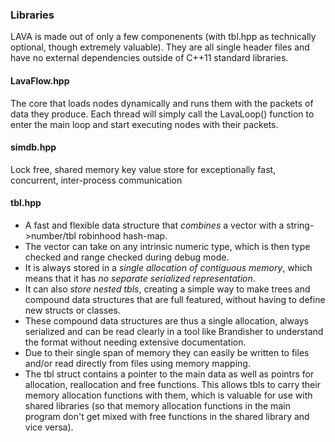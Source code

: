 
### Libraries

LAVA is made out of only a few componenents (with tbl.hpp as technically optional, though extremely valuable).  They are all single header files and have no external dependencies outside of C++11 standard libraries. 

####  LavaFlow.hpp
The core that loads nodes dynamically and runs them with the packets of data they produce.  Each thread will simply call the LavaLoop() function to enter the main loop and start executing nodes with their packets.

####  simdb.hpp
Lock free, shared memory key value store for exceptionally fast, concurrent, inter-process communication  

####  tbl.hpp
 - A fast and flexible data structure that *combines* a vector with a string->number/tbl robinhood hash-map.  
 - The vector can take on any intrinsic numeric type, which is then type checked and range checked during debug mode.   
 - It is always stored in a *single allocation of contiguous memory*, which means that it has *no separate serialized representation*. 
 - It can also *store nested tbls*, creating a simple way to make trees and compound data structures that are full featured, without having to define new structs or classes. 
 - These compound data structures are thus a single allocation, always serialized and can be read clearly in a tool like Brandisher to understand the format without needing extensive documentation.  
 - Due to their single span of memory they can easily be written to files and/or read directly from files using memory mapping.
 - The tbl struct contains a pointer to the main data as well as pointrs for allocation, reallocation and free functions. This allows tbls to carry their memory allocation functions with them, which is valuable for use with shared libraries (so that memory allocation functions in the main program don't get mixed with free functions in the shared library and vice versa).
